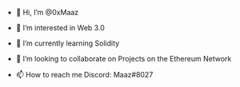 - 👋 Hi, I’m @0xMaaz

- 👀 I’m interested in Web 3.0
- 🌱 I’m currently learning Solidity
- 💞️ I’m looking to collaborate on Projects on the Ethereum Network
- 📫 How to reach me Discord: Maaz#8027

<!---
0xMaaz/0xMaaz is a ✨ special ✨ repository because its `README.md` (this file) appears on your GitHub profile.
You can click the Preview link to take a look at your changes.
--->

